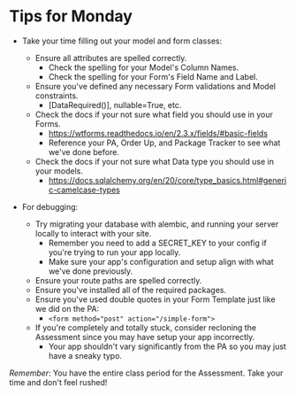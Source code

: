 # Tips for Monday

- Take your time filling out your model and form classes:
    - Ensure all attributes are spelled correctly.
        - Check the spelling for your Model's Column Names.
        - Check the spelling for your Form's Field Name and Label.
    - Ensure you've defined any necessary Form validations and Model constraints.
        - [DataRequired()], nullable=True, etc.
    - Check the docs if your not sure what field you should use in your Forms.
        - https://wtforms.readthedocs.io/en/2.3.x/fields/#basic-fields
        - Reference your PA, Order Up, and Package Tracker to see what we've done before.
    - Check the docs if your not sure what Data type you should use in your models.
        - https://docs.sqlalchemy.org/en/20/core/type_basics.html#generic-camelcase-types

- For debugging:
    - Try migrating your database with alembic, and running your server locally to interact with your site.
        - Remember you need to add a SECRET_KEY to your config if you're trying to run your app locally.
        - Make sure your app's configuration and setup align with what we've done previously.
    - Ensure your route paths are spelled correctly.
    - Ensure you've installed all of the required packages.
    - Ensure you've used double quotes in your Form Template just like we did on the PA:
        - `<form method="post" action="/simple-form">`
    - If you're completely and totally stuck, consider recloning the Assessment since you may have setup your app incorrectly.
        - Your app shouldn't vary significantly from the PA so you may just have a sneaky typo.

*Remember*: You have the entire class period for the Assessment.  Take your time and don't feel rushed!
